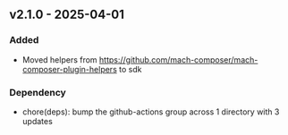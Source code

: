 ## v2.1.0 - 2025-04-01
### Added
* Moved helpers from https://github.com/mach-composer/mach-composer-plugin-helpers to sdk
### Dependency
* chore(deps): bump the github-actions group across 1 directory with 3 updates
